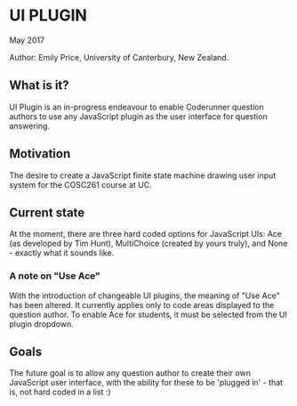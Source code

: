# UI PLUGIN

May 2017

Author: Emily Price, University of Canterbury, New Zealand.


## What is it?
UI Plugin is an in-progress endeavour to enable Coderunner question authors to use
any JavaScript plugin as the user interface for question answering.

## Motivation
The desire to create a JavaScript finite state machine drawing user input system
 for the COSC261 course at UC.

## Current state
At the moment, there are three hard coded options for JavaScript UIs: Ace (as developed
by Tim Hunt), MultiChoice (created by yours truly), and None - exactly what it 
sounds like.

### A note on "Use Ace"
With the introduction of changeable UI plugins, the meaning of "Use Ace" has 
been altered. It currently applies only to code areas displayed to the question 
author. To enable Ace for students, it must be selected from the UI plugin dropdown.

## Goals
The future goal is to allow any question author to create their own JavaScript 
user interface, with the ability for these to be 'plugged in' - that is, not 
hard coded in a list :) 